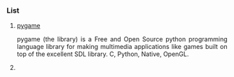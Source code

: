 ### List
1. [pygame](https://github.com/pygame/pygame) <p align="justify">
   pygame (the library) is a Free and Open Source python programming language library for making multimedia 
   applications like games built on top of the excellent SDL library. C, Python, Native, OpenGL.</p>
2. 